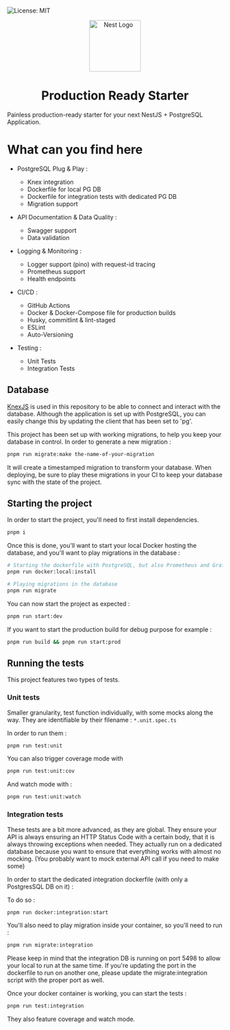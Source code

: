 ![License: MIT](https://img.shields.io/badge/License-MIT-yellow.svg)


<p align="center">
  <a href="https://nestjs.com/" target="blank"><img src="https://nestjs.com/img/logo-small.svg" width="120" alt="Nest Logo" /></a>
</p>

<h1 align="center">
Production Ready Starter
</h1>

Painless production-ready starter for your next NestJS + PostgreSQL Application. 

# What can you find here

* PostgreSQL Plug & Play :
  * Knex integration
  * Dockerfile for local PG DB
  * Dockerfile for integration tests with dedicated PG DB
  * Migration support

* API Documentation & Data Quality :
  * Swagger support
  * Data validation

* Logging & Monitoring :
  * Logger support (pino) with request-id tracing
  * Prometheus support
  * Health endpoints

* CI/CD :
  * GitHub Actions 
  * Docker & Docker-Compose file for production builds
  * Husky, commitlint & lint-staged
  * ESLint
  * Auto-Versioning

* Testing :
  * Unit Tests 
  * Integration Tests

## Database

<a href="https://knexjs.org/">KnexJS</a> is used in this repository to be able to connect and interact with the database.
Although the application is set up with PostgreSQL, you can easily change this by updating the client that has been set to 'pg'.

This project has been set up with working migrations, to help you keep your database in control.
In order to generate a new migration :
```bash
pnpm run migrate:make the-name-of-your-migration
```

It will create a timestamped migration to transform your database.
When deploying, be sure to play these migrations in your CI to keep your database sync with the state of the project.


## Starting the project

In order to start the project, you'll need to first install dependencies.

```bash
pnpm i
```

Once this is done, you'll want to start your local Docker hosting the database, and you'll want to play migrations in the database :
```bash
# Starting the dockerfile with PostgreSQL, but also Prometheus and Grafana
pnpm run docker:local:install
```

```bash
# Playing migrations in the database
pnpm run migrate
```

You can now start the project as expected :
```bash
pnpm run start:dev
```

If you want to start the production build for debug purpose for example :
```bash
pnpm run build && pnpm run start:prod
```


## Running the tests

This project features two types of tests. 

### Unit tests 

Smaller granularity, test function individually, with some mocks along the way. They are identifiable by their filename : `*.unit.spec.ts`

In order to run them : 
```bash
pnpm run test:unit
```
You can also trigger coverage mode with
```bash
pnpm run test:unit:cov
```
And watch mode with :
```bash
pnpm run test:unit:watch
```

### Integration tests

These tests are a bit more advanced, as they are global. They ensure your API is always ensuring an HTTP Status Code
with a certain body, that it is always throwing exceptions when needed.
They actually run on a dedicated database because you want to ensure that everything works with almost no mocking. (You probably want to mock external API call if you need to make some)

In order to start the dedicated integration dockerfile (with only a PostgresSQL DB on it) :

To do so :
```bash
pnpm run docker:integration:start
```

You'll also need to play migration inside your container, so you'll need to run :
```bash
pnpm run migrate:integration
```

Please keep in mind that the integration DB is running on port 5498 to allow your local to run at the same time. 
If you're updating the port in the dockerfile to run on another one, please update the migrate:integration script with the proper port as well. 

Once your docker container is working, you can start the tests :
```bash
pnpm run test:integration
```

They also feature coverage and watch mode. 
